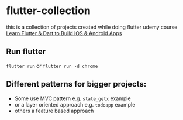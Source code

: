 # flutter-collection

this is a collection of projects created while doing flutter udemy course
[Learn Flutter & Dart to Build iOS & Android Apps](https://www.udemy.com/course/learn-flutter-dart-to-build-ios-android-apps/)

## Run flutter
`flutter run` or 
`flutter run -d chrome` 



## Different patterns for bigger projects:
- Some use MVC pattern e.g. `state_getx` example
- or a layer oriented approach e.g. `todoapp` example
- others a feature based approach
